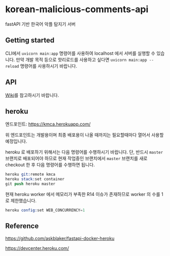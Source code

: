 # korean-malicious-comments-api

fastAPI 기반 한국어 악플 탐지기 서버

## Getting started

CLI에서 `uvicorn main:app` 명령어를 사용하여 localhost 에서 서버를 실행할 수 있습니다. 만약 개발 목적 등으로 핫리로드를 사용하고 싶다면 `uvicorn main:app --reload` 명령어를 사용하시기 바랍니다.

## API

[Wiki](https://github.com/Team-M1/korean-malicious-comments-api/wiki)를 참고하시기 바랍니다.

## heroku

엔드포인트: <https://kmca.herokuapp.com/>

위 엔드포인트는 개발용이며 최종 배포용이 나올 때까지는 필요할때마다 열어서 사용할 예정입니다.

heroku 로 배포하기 위해서는 다음 명령어를 수행하시기 바랍니다. 단, 반드시 `master` 브랜치로 배포되어야 하므로 현재 작업중인 브랜치에서 `master` 브랜치를 새로 checkout 한 후 다음 명령어를 수행하면 됩니다.

```s
heroku git:remote kmca
heroku stack:set container
git push heroku master
```

현재 heroku worker 에서 메모리가 부족한 R14 이슈가 존재하므로 worker 의 수를 1로 제한했습니다.

```s
heroku config:set WEB_CONCURRENCY=1
```

## Reference

<https://github.com/askblaker/fastapi-docker-heroku>

<https://devcenter.heroku.com/>
